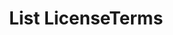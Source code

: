 ---
title: List LicenseTerms
excerpt: Retrieve a paginated, filtered list of LicenseTerms
api:
  file: api_gateway_swagger.json
  operationId: post_api-v2-licenses-terms
hidden: false
---